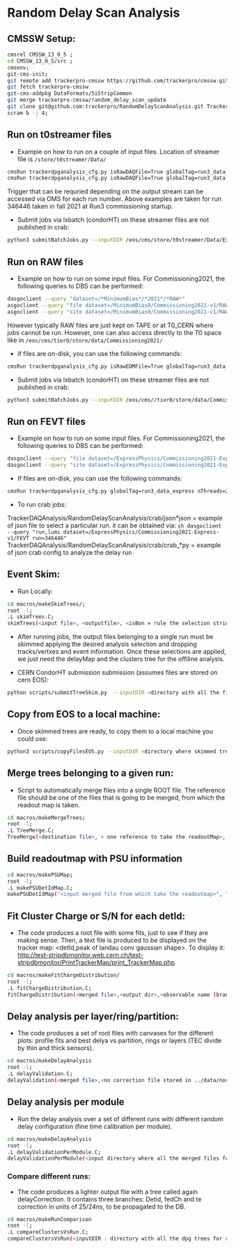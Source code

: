 # Random Delay Scan Analysis 

## CMSSW Setup:

```sh
cmsrel CMSSW_13_0_5 ;
cd CMSSW_13_0_5/src ;
cmsenv;		      
git-cms-init; 
git remote add trackerpro-cmssw https://github.com/trackerpro/cmssw.git
git fetch trackerpro-cmssw
git-cms-addpkg DataFormats/SiStripCommon
git merge trackerpro-cmssw/random_delay_scan_update
git clone git@github.com:trackerpro/RandomDelayScanAnalysis.git TrackerDAQAnalysis/RandomDelayScanAnalysis
scram b -j 4;					 
```

## Run on t0streamer files

* Example on how to run on a couple of input files. Location of streamer file is ```/store/t0streamer/Data/```
    
```sh
cmsRun trackerdpganalysis_cfg.py isRawDAQFile=True globalTag=run3_data_express nThreads=2 inputDirectory=../crab/2021/ inputFiles=/store/t0streamer/Data/Express/000/346/446/run346446_ls0001_streamExpress_StorageManager.dat delayStep=0 triggerList="HLT_HcalNZS*","HLT_L1ETT_ZeroBias*","HLT_PixelClusters_WP1_ZeroBias*" maxEvents=100
cmsRun trackerdpganalysis_cfg.py isRawDAQFile=True globalTag=run3_data nThreads=2 inputDirectory=../crab/2021/ inputFiles=/store/t0streamer/Data/PhysicsMinimumBias0/000/346/446/run346446_ls0001_streamPhysicsMinimumBias0_StorageManager.dat triggerList="HLT_PixelClusters_WP2_ZeroBias*","HLT_L1ETT_ZeroBias*" maxEvents=100
```

Trigger that can be requried depending on the output stream can be accessed via OMS for each run number. Above examples are taken for run 346446 taken in fall 2021 at Run3 commissioning startup.

* Submit jobs via lxbatch (condorHT) on these streamer files are not published in crab:

```sh
python3 submitBatchJobs.py --inputDIR /eos/cms/store/t0streamer/Data/Express/000/346/446/ --outputDIR /eos/cms/store/group/dpg_tracker_strip/tracker/Online/RandomDelayScan/Run346446/MinimumBias0/ --jsonFile json_346446.json --eventsPerJob 1500 --delayStep 0 --nThreads 2 --triggerList "HLT_HcalNZS*,HLT_L1ETT_ZeroBias*,HLT_PixelClusters_WP1_ZeroBias*,HLT_PixelClusters_WP2_ZeroBias*" --globalTag run3_data_express --delayFileDirectory ../crab/2021/ --jobDIR jobs_minimumbias0 --isRawDAQFile --submit
```	
## Run on RAW files
    
* Example on how to run on some input files. For Commissioning2021, the following queries to DBS can be performed:
    
```sh
dasgoclient --query "dataset=/*MinimumBias*/*2021*/*RAW*"
asgoclient --query "file dataset=/MinimumBias0/Commissioning2021-v1/RAW run=346446"
asgoclient --query "site dataset=/MinimumBias0/Commissioning2021-v1/RAW"
```
	
  However typically RAW files are just kept on TAPE or at T0_CERN where jobs cannot be run. However, one can also access directly to the T0 space like in ```/eos/cms/tier0/store/data/Commissioning2021/```

* if files are on-disk, you can use the following commands:

```sh
cmsRun trackerdpganalysis_cfg.py isRawEDMFile=True globalTag=run3_data nThreads=2 inputDirectory=../crab/2021/ inputFiles=<file location> triggerList="HLT_PixelClusters_WP2_ZeroBias*","HLT_L1ETT_ZeroBias*" maxEvents=100
```

* Submit jobs via lxbatch (condorHT) on these streamer files are not published in crab:

```sh
python3 submitBatchJobs.py --inputDIR /eos/cms//tier0/store/data/Commissioning2021/MinimumBias0/RAW/v1/000/346/446/ --outputDIR /eos/cms/store/group/dpg_tracker_strip/tracker/Online/RandomDelayScan/Run346446/MinimumBias0/ --jsonFile json_346446.json --eventsPerJob 1500 --delayStep 0 --triggerList "HLT_HcalNZS*,HLT_L1ETT_ZeroBias*,HLT_PixelClusters_WP1_ZeroBias*,HLT_PixelClusters_WP2_ZeroBias*" --globalTag run3_data --delayFileDirectory ../crab/2021/ --jobDIR jobs_minimumbias0 --isRawEDMFile --submit
```

## Run on FEVT files
    
* Example on how to run on some input files. For Commissioning2021, the following queries to DBS can be performed:

```sh
dasgoclient --query "file dataset=/ExpressPhysics/Commissioning2021-Express-v1/FEVT run=346446"
dasgoclient --query "site dataset=/ExpressPhysics/Commissioning2021-Express-v1/FEVT"
```

* If files are on-disk, you can use the following commands:

```sh
cmsRun trackerdpganalysis_cfg.py globalTag=run3_data_express nThreads=2 inputDirectory=../crab/2021/ inputFiles=/store/express/Commissioning2021/ExpressPhysics/FEVT/Express-v1/000/346/446/00000/0455c1c4-357f-434c-951f-ab6f2ba98683.root delayStep=0 triggerList="HLT_HcalNZS*","HLT_L1ETT_ZeroBias*","HLT_PixelClusters_WP1_ZeroBias*" maxEvents=100
```
    
* To run crab jobs: 
    
TrackerDAQAnalysis/RandomDelayScanAnalysis/crab/json*json = example of json file to select a particular run. it can be obtained via: ```sh dasgoclient --query "run,lumi dataset=/ExpressPhysics/Commissioning2021-Express-v1/FEVT run=346446" ```
TrackerDAQAnalysis/RandomDelayScanAnalysis/crab/crab_*py = example of json crab config to analyze the delay run
    
## Event Skim:

* Run Locally:

```sh
cd macros/makeSkimTrees/;
root -l;
.L skimTrees.C;
skimTrees(<input file>, <outputfile>, <isBon = rule the selection string written inside the code>);
```

* After running jobs, the output files belonging to a single run must be skimmed applying the desired analysis selection and dropping tracks/vertxes and event information. Once these selections are applied, we just need the delayMap and the clusters tree for the offiline analysis.

* CERN CondorHT submission submission (assumes files are stored on cern EOS):
    
```sh
python scripts/submitTreeSkim.py  --inputDIR <directory with all the files for a given run, produced by crab is ok> --outputDIR <output location on Cern EOS> --outputBaseName <base name for the output root file> --isBOn (in case you want to apply bOn selections) --jobDIR <JOBDIR> --queque <QUEQUE> --submit
```

## Copy from EOS to a local machine:

* Once skimmed trees are ready, to copy them to a local machine you could use:

```sh
python3 scripts/copyFilesEOS.py --inputDIR <directory where skimmed trees are located> --outputDIR <local directory to be copied>
```
    
## Merge trees belonging to a given run:

* Script to automatically merge files into a single ROOT file. The reference file should be one of the files that is going to be merged, from which the readout map is taken.

```sh
cd macros/makeMergeTrees;
root -l;
.L TreeMerge.C;
TreeMerge(<destination file>, < one reference to take the readoutMap>, <directory where all the single files are located>, <if you want to cancel single inputs after merging)
```

## Build readoutmap with PSU information

```sh
cd macros/makePSUMap;
root -l;
.L makePSUDetIdMap.C;
makePSUDetIdMap("<input merged file from which take the readoutmap>", "<PSU-DCU association file>", "<output readout map>");
```

## Fit Cluster Charge or S/N for each detId:

* The code produces a root file with some fits, just to see if they are making sense. Then, a text file is produced to be displayed on the tracker map: <detId,peak of landau conv gaussian shape>. To display it: http://test-stripdbmonitor.web.cern.ch/test-stripdbmonitor/PrintTrackerMap/print_TrackerMap.php

```sh
cd macros/makeFitChargeDistribution/
root -l;
.L fitChargeDistribution.C;
fitChargeDistribution(<merged file>,<output dir>,<observable name (branch name)>, delayMin, delayMax, <apply or not path lenght correction>, <store outputs>)
```
 
## Delay analysis per layer/ring/partition:

* The code produces a set of root files with canvases for the different plots: profile fits and best delya vs partition, rings or layers (TEC divide by thin and thick sensors).

```sh
cd macros/makeDelayAnalysis
root -l;
.L delayValidation.C;
delayValidation(<merged file>,<no correction file stored in ../data/nocorrection.root>,<observable name (branch name)>, <plotParitions: to analyze the delay per partions>, <plotLayers: to find the delay per layer>, <plotSlices: to find the best delay per slices>, <outputDIR: name and path of the output directory>)
```    			    	      

## Delay analysis per module

* Run the delay analysis over a set of different runs with different random delay configuration (fine time calibration per module).

```sh
cd macros/makeDelayAnalysis
root -l;
.L delayValidationPerModule.C;
delayValidationPerModule(<input directory where all the merged files for different runs are located>,<no correction file stored in ../data/nocorrection.root>,<postfix: substring to be find to be sure to run on the merged files>, <observable name (branch name)>, <outputDIR: name and path of the output directory>,<saveMeanCanvas: store some gaussian fits of mean charge vs delay>, <saveMPVCanvas: save MPV fit canvases vs delay >, <saveCorrectionTree: to save the delay per channel in a TTree format. Can be analyzed then through the tkCommissioner>
```

### Compare different runs:

* The code produces a lighter output file with a tree called again delayCorrection. It contains three branches: Detid, fedCh and te correction in units of 25/24ns, to be propagated to the DB.

```sh
cd macros/makeRunComparison
root -l;
.L compareClustersVsRun.C;
compareClustersVsRun(<inputDIR : directory with all the dpg trees for all the runs> <runList: list of run numbers to be considered> <outputDIR: where plots and root files are created> <postfix: string to grep to access to input root files>);
```


